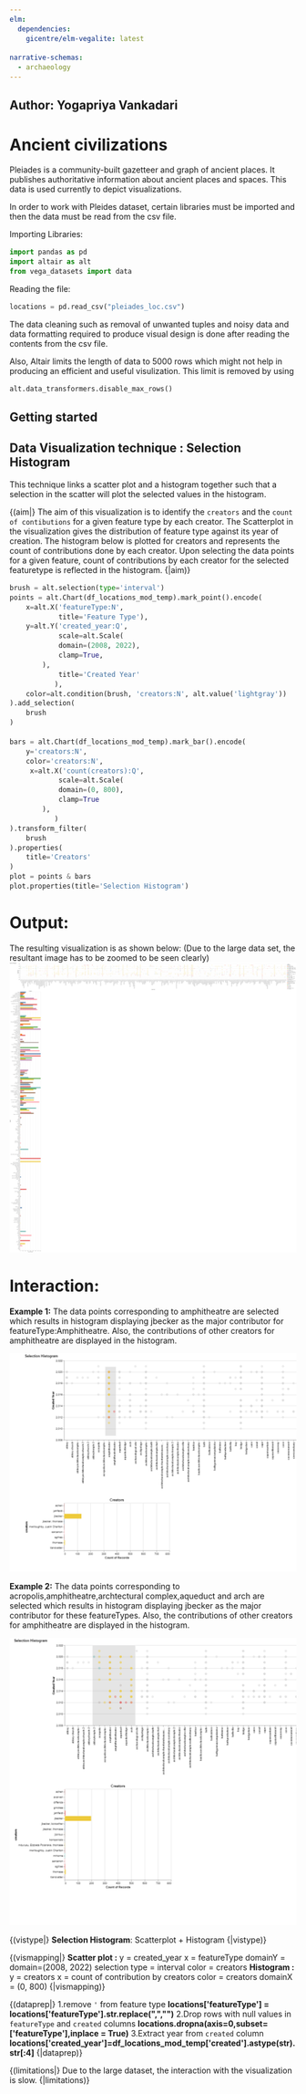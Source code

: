 ```yaml
---
elm:
  dependencies:
    gicentre/elm-vegalite: latest

narrative-schemas:
  - archaeology
---
```


## Author: Yogapriya Vankadari 

# Ancient civilizations
  Pleiades is a community-built gazetteer and graph of ancient places. It publishes authoritative information about ancient places and spaces. This data is used currently to depict visualizations.

  In order to work with Pleides dataset, certain libraries must be imported and then the data must be read from the csv file.

  Importing Libraries:
  ```python
  import pandas as pd
  import altair as alt
  from vega_datasets import data
  ```

  Reading the file:
  ```python
  locations = pd.read_csv("pleiades_loc.csv")
  ```

  
  The data cleaning such as removal of unwanted tuples and noisy data and data formatting required to produce visual design is done after reading the contents from the csv file.

  
  Also, Altair limits the length of data to 5000 rows which might not help in producing an efficient and useful visulization. This limit is removed by using
  ```python
  alt.data_transformers.disable_max_rows()
  ```

## Getting started
## Data Visualization technique : Selection Histogram
This technique links a scatter plot and a histogram together such that a selection in the scatter will plot the selected values in the histogram.

{(aim|}
The aim of this visualization is to identify the `creators` and the `count of contibutions` for a given feature type by each creator.
The Scatterplot in the visualization gives the distribution of feature type against its year of creation.
The histogram below is plotted for creators and represents the count of contributions done by each creator.
Upon selecting the data points for a given feature, count of contributions by each creator for the selected featuretype is reflected in the histogram.
{|aim)}

```python
brush = alt.selection(type='interval')
points = alt.Chart(df_locations_mod_temp).mark_point().encode(
    x=alt.X('featureType:N',
            title='Feature Type'),
    y=alt.Y('created_year:Q',
            scale=alt.Scale(
            domain=(2008, 2022),
            clamp=True,
        ),
            title='Created Year'
           ),
    color=alt.condition(brush, 'creators:N', alt.value('lightgray'))
).add_selection(
    brush
)

bars = alt.Chart(df_locations_mod_temp).mark_bar().encode(
    y='creators:N',
    color='creators:N',
     x=alt.X('count(creators):Q',
            scale=alt.Scale(
            domain=(0, 800),
            clamp=True
        ),
           )
).transform_filter(
    brush
).properties(
    title='Creators'
)
plot = points & bars
plot.properties(title='Selection Histogram')
```
# Output:
The resulting visualization is as shown below:
(Due to the large data set, the resultant image has to be zoomed to be seen clearly)
![Selectionhistogram](selectionhistogram.png)

# Interaction:

**Example 1:**
The data points corresponding to amphitheatre are selected which results in histogram displaying jbecker as the major contributor for featureType:Amphitheatre. Also, the contributions of other creators for amphitheatre are displayed in the histogram.

![Selectionhistogram_interaction1](selectionhistogram_interaction.png)


**Example 2:**
The data points corresponding to acropolis,amphitheatre,archtectural complex,aqueduct and arch are selected which results in histogram displaying jbecker as the major contributor for these featureTypes. Also, the contributions of other creators for amphitheatre are displayed in the histogram.

![Selectionhistogram_interaction2](Viz_interaction2.png)

{(vistype|}
**Selection Histogram**: Scatterplot + Histogram
{|vistype)}

{(vismapping|}
**Scatter plot :**
y = created_year
x = featureType
domainY = domain=(2008, 2022)
selection type = interval
color = creators
**Histogram :**
y = creators
x = count of contribution by creators
color = creators
domainX = (0, 800)
{|vismapping)}

{(dataprep|}
1.remove `'` from feature type
**locations['featureType'] = locations['featureType'].str.replace(",","")**
2.Drop rows with null values in `featureType` and `created` columns
**locations.dropna(axis=0,subset=['featureType'],inplace = True)**
3.Extract year from `created` column
**locations['created_year']=df_locations_mod_temp['created'].astype(str).str[:4]**
{|dataprep)}

{(limitations|}
Due to the large dataset, the interaction with the visualization is slow.
{|limitations)}
